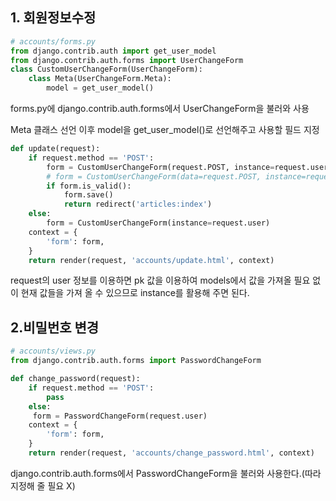 ## 1. 회원정보수정

```python
# accounts/forms.py
from django.contrib.auth import get_user_model
from django.contrib.auth.forms import UserChangeForm
class CustomUserChangeForm(UserChangeForm):
	class Meta(UserChangeForm.Meta):
		model = get_user_model()
```

forms.py에 django.contrib.auth.forms에서 UserChangeForm을 불러와 사용

Meta 클래스 선언 이후 model을 get_user_model()로 선언해주고 사용할 필드 지정



```python
def update(request):
	if request.method == 'POST':
		form = CustomUserChangeForm(request.POST, instance=request.user)
		# form = CustomUserChangeForm(data=request.POST, instance=request.user)
		if form.is_valid():
			form.save()
			return redirect('articles:index')
	else:
		form = CustomUserChangeForm(instance=request.user)
	context = {
		'form': form,
	}
	return render(request, 'accounts/update.html', context)
```

request의 user 정보를 이용하면 pk 값을 이용하여 models에서 값을 가져올 필요 없이 현재 값들을 가져 올 수 있으므로 instance를 활용해 주면 된다.



## 2.비밀번호 변경

```python
# accounts/views.py
from django.contrib.auth.forms import PasswordChangeForm

def change_password(request):
    if request.method == 'POST':
    	pass
    else:
   	 form = PasswordChangeForm(request.user)
    context = {
    	'form': form,
    }
    return render(request, 'accounts/change_password.html', context)
```

django.contrib.auth.forms에서 PasswordChangeForm을 불러와 사용한다.(따라 지정해 줄 필요 X)